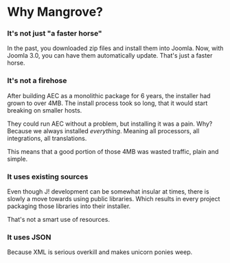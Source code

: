 Why Mangrove?
=============

### It's not just "a faster horse"

In the past, you downloaded zip files and install them into Joomla. Now, with Joomla 3.0, you can have them automatically update. That's just a faster horse.

### It's not a firehose

After building AEC as a monolithic package for 6 years, the installer had grown to over 4MB. The install process took so long, that it would start breaking on smaller hosts.

They could run AEC without a problem, but installing it was a pain. Why? Because we always installed *everything*. Meaning all processors, all integrations, all translations.

This means that a good portion of those 4MB was wasted traffic, plain and simple.

### It uses existing sources

Even though J! development can be somewhat insular at times, there is slowly a move towards using public libraries. Which results in every project packaging those libraries into their installer.

That's not a smart use of resources.

### It uses JSON

Because XML is serious overkill and makes unicorn ponies weep.
